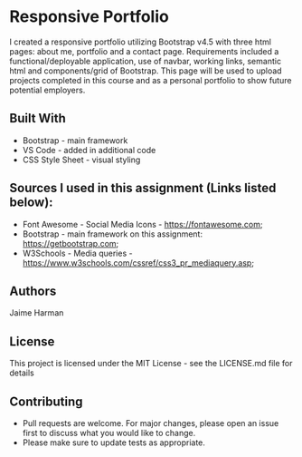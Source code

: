 # Responsive Portfolio

I created a responsive portfolio utilizing Bootstrap v4.5 with three html pages: about me, portfolio and a contact page. Requirements included a functional/deployable application, use of navbar, working links, semantic html and components/grid of Bootstrap. This page will be used to upload projects completed in this course and as a personal portfolio to show future potential employers. 

## Built With
- Bootstrap - main framework
- VS Code - added in additional code
- CSS Style Sheet - visual styling


## Sources I used in this assignment (Links listed below):

- Font Awesome - Social Media Icons - https://fontawesome.com;
- Bootstrap - main framework on this assignment: https://getbootstrap.com;
- W3Schools - Media queries - https://www.w3schools.com/cssref/css3_pr_mediaquery.asp;


## Authors
Jaime Harman 

## License
This project is licensed under the MIT License - see the LICENSE.md file for details

## Contributing
- Pull requests are welcome. For major changes, please open an issue first to discuss what you would like to change.
- Please make sure to update tests as appropriate.
